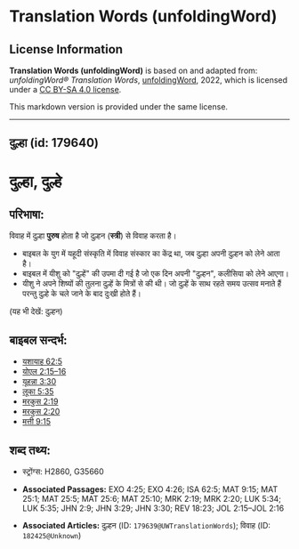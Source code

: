 # Translation Words (unfoldingWord)

## License Information

**Translation Words (unfoldingWord)** is based on and adapted from: _unfoldingWord® Translation Words_, [unfoldingWord](https://unfoldingword.org/utw), 2022, which is licensed under a [CC BY-SA 4.0 license](https://creativecommons.org/licenses/by-sa/4.0/legalcode.en).

This markdown version is provided under the same license.



--------------------------------

## दुल्हा (id: 179640)

दुल्हा, दुल्हे
==============

परिभाषा:
--------

विवाह में दुल्हा **पुरुष** होता है जो दुल्हन (**स्त्री**) से विवाह करता है।

* बाइबल के युग में यहूदी संस्कृति में विवाह संस्कार का केंद्र था, जब दुल्हा अपनी दुल्हन को लेने आता है।
* बाइबल में यीशु को "दुल्हें" की उपमा दी गई है जो एक दिन अपनी "दुल्हन", कलीसिया को लेने आएगा।
* यीशु ने अपने शिष्यों की तुलना दुल्हें के मित्रों से की थी। जो दुल्हें के साथ रहते समय उत्सव मनाते हैं परन्तु दुल्हे के चले जाने के बाद दुःखी होते हैं।

(यह भी देखें: दुल्हन)

बाइबल सन्दर्भ:
--------------

* [यशायाह 62:5](https://ref.ly/Isa62:5)
* [योएल 2:15–16](https://ref.ly/Joel2:15-Joel2:16)
* [यूहन्ना 3:30](https://ref.ly/John3:30)
* [लूका 5:35](https://ref.ly/Luke5:35)
* [मरकुस 2:19](https://ref.ly/Mark2:19)
* [मरकुस 2:20](https://ref.ly/Mark2:20)
* [मत्ती 9:15](https://ref.ly/Matt9:15)

शब्द तथ्य:
----------

* स्ट्रोंग्स: H2860, G35660

* **Associated Passages:** EXO 4:25; EXO 4:26; ISA 62:5; MAT 9:15; MAT 25:1; MAT 25:5; MAT 25:6; MAT 25:10; MRK 2:19; MRK 2:20; LUK 5:34; LUK 5:35; JHN 2:9; JHN 3:29; JHN 3:30; REV 18:23; JOL 2:15–JOL 2:16
* **Associated Articles:** दुल्हन (ID: `179639@UWTranslationWords`); विवाह (ID: `182425@Unknown`)

